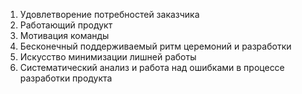 1. Удовлетворение потребностей заказчика
2. Работающий продукт
3. Мотивация команды
4. Бесконечный поддерживаемый ритм церемоний и разработки
5. Искусство минимизации лишней работы
6. Систематический анализ и работа над ошибками в процессе разработки продукта